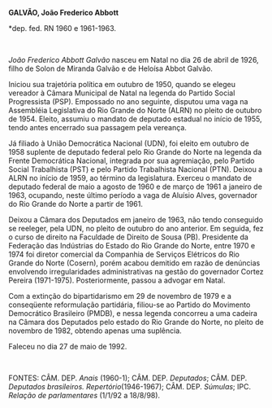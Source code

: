 **GALVÃO, João Frederico Abbott**

\*dep. fed. RN 1960 e 1961-1963.

 

*João Frederico Abbott Galvão* nasceu em Natal no dia 26 de abril de
1926, filho de Solon de Miranda Galvão e de Heloísa Abbot Galvão.

Iniciou sua trajetória política em outubro de 1950, quando se elegeu
vereador à Câmara Municipal de Natal na legenda do Partido Social
Progressista (PSP). Empossado no ano seguinte, disputou uma vaga na
Assembléia Legislativa do Rio Grande do Norte (ALRN) no pleito de
outubro de 1954. Eleito, assumiu o mandato de deputado estadual no
início de 1955, tendo antes encerrado sua passagem pela vereança.

Já filiado à União Democrática Nacional (UDN), foi eleito em outubro de
1958 suplente de deputado federal pelo Rio Grande do Norte na legenda da
Frente Democrática Nacional, integrada por sua agremiação, pelo Partido
Social Trabalhista (PST) e pelo Partido Trabalhista Nacional (PTN).
Deixou a ALRN no início de 1959, ao término da legislatura. Exerceu o
mandato de deputado federal de maio a agosto de 1960 e de março de 1961
a janeiro de 1963, ocupando, neste último período a vaga de Aluísio
Alves, governador do Rio Grande do Norte a partir de 1961.

Deixou a Câmara dos Deputados em janeiro de 1963, não tendo conseguido
se reeleger, pela UDN, no pleito de outubro do ano anterior. Em seguida,
fez o curso de direito na Faculdade de Direito de Sousa (PB). Presidente
da Federação das Indústrias do Estado do Rio Grande do Norte, entre 1970
e 1974 foi diretor comercial da Companhia de Serviços Elétricos do Rio
Grande do Norte (Cosern), porém acabou demitido em razão de denúncias
envolvendo irregularidades administrativas na gestão do governador
Cortez Pereira (1971-1975). Posteriormente, passou a advogar em Natal.

Com a extinção do bipartidarismo em 29 de novembro de 1979 e a
conseqüente reformulação partidária, filiou-se ao Partido do Movimento
Democrático Brasileiro (PMDB), e nessa legenda concorreu a uma cadeira
na Câmara dos Deputados pelo estado do Rio Grande do Norte, no pleito de
novembro de 1982, obtendo apenas uma suplência.

Faleceu no dia 27 de maio de 1992.

 

FONTES: CÂM. DEP. *Anais* (1960-1); CÂM. DEP. *Deputados*; CÂM. DEP.
*Deputados brasileiros. Repertório*(1946-1967); CÂM. DEP. *Súmulas*;
IPC. *Relação de parlamentares* (1/1/92 a 18/8/98).

 
